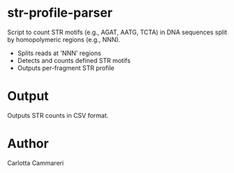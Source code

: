 # str-profile-parser
Script to count STR motifs (e.g., AGAT, AATG, TCTA) in DNA sequences split by homopolymeric regions (e.g., NNN).

- Splits reads at 'NNN' regions
- Detects and counts defined STR motifs
- Outputs per-fragment STR profile

# Output
Outputs STR counts in CSV format.

# Author
Carlotta Cammareri
